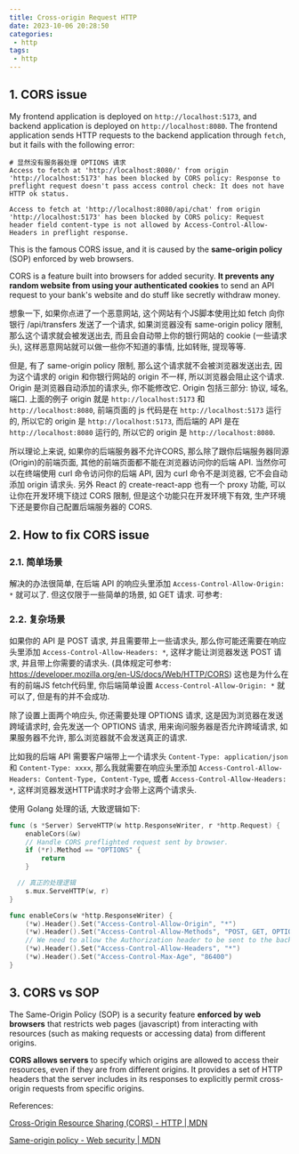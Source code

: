 ```yaml
---
title: Cross-origin Request HTTP
date: 2023-10-06 20:28:50
categories:
 - http
tags:
 - http
---
```


## 1. CORS issue

My frontend application is deployed on `http://localhost:5173`, and backend application is deployed on `http://localhost:8080`. The frontend application sends HTTP requests to the backend application through `fetch`, but it fails with the following error:

```shell
# 显然没有服务器处理 OPTIONS 请求
Access to fetch at 'http://localhost:8080/' from origin 'http://localhost:5173' has been blocked by CORS policy: Response to preflight request doesn't pass access control check: It does not have HTTP ok status. 

Access to fetch at 'http://localhost:8080/api/chat' from origin 'http://localhost:5173' has been blocked by CORS policy: Request header field content-type is not allowed by Access-Control-Allow-Headers in preflight response.
```

This is the famous CORS issue, and it is caused by the **same-origin policy** (SOP) enforced by web browsers. 

CORS is a feature built into browsers for added security. **It prevents any random website from using your authenticated cookies** to send an API request to your bank's website and do stuff like secretly withdraw money. 

想象一下, 如果你点进了一个恶意网站, 这个网站有个JS脚本使用比如 fetch 向你银行 /api/transfers 发送了一个请求, 如果浏览器没有 same-origin policy 限制, 那么这个请求就会被发送出去, 而且会自动带上你的银行网站的 cookie (一些请求头), 这样恶意网站就可以做一些你不知道的事情, 比如转账, 提现等等. 

但是, 有了 same-origin policy 限制, 那么这个请求就不会被浏览器发送出去, 因为这个请求的 origin 和你银行网站的 origin 不一样, 所以浏览器会阻止这个请求. Origin 是浏览器自动添加的请求头, 你不能修改它. Origin 包括三部分: 协议, 域名, 端口. 上面的例子 origin 就是 `http://localhost:5173` 和 `http://localhost:8080`, 前端页面的 js 代码是在 `http://localhost:5173` 运行的, 所以它的 origin 是 `http://localhost:5173`, 而后端的 API 是在 `http://localhost:8080` 运行的, 所以它的 origin 是 `http://localhost:8080`. 

所以理论上来说, 如果你的后端服务器不允许CORS, 那么除了跟你后端服务器同源(Origin)的前端页面, 其他的前端页面都不能在浏览器访问你的后端 API. 当然你可以在终端使用 curl 命令访问你的后端 API, 因为 curl 命令不是浏览器, 它不会自动添加 origin 请求头. 另外 React 的 create-react-app 也有一个 proxy 功能, 可以让你在开发环境下绕过 CORS 限制, 但是这个功能只在开发环境下有效, 生产环境下还是要你自己配置后端服务器的 CORS.

## 2. How to fix CORS issue

### 2.1. 简单场景

解决的办法很简单, 在后端 API 的响应头里添加 `Access-Control-Allow-Origin: *` 就可以了. 但这仅限于一些简单的场景, 如 GET 请求. 可参考: 

### 2.2. 复杂场景

如果你的 API 是 POST 请求, 并且需要带上一些请求头, 那么你可能还需要在响应头里添加 `Access-Control-Allow-Headers: *`, 这样才能让浏览器发送 POST 请求, 并且带上你需要的请求头. (具体规定可参考: https://developer.mozilla.org/en-US/docs/Web/HTTP/CORS) 这也是为什么在有的前端JS fetch代码里, 你后端简单设置 `Access-Control-Allow-Origin: *` 就可以了, 但是有的并不会成功. 

除了设置上面两个响应头, 你还需要处理 OPTIONS 请求, 这是因为浏览器在发送跨域请求时, 会先发送一个 OPTIONS 请求, 用来询问服务器是否允许跨域请求, 如果服务器不允许, 那么浏览器就不会发送真正的请求. 

比如我的后端 API 需要客户端带上一个请求头 `Content-Type: application/json` 和 `Content-Type: xxxx`, 那么我就需要在响应头里添加 `Access-Control-Allow-Headers: Content-Type, Content-Type`, 或者 `Access-Control-Allow-Headers: *`, 这样浏览器发送HTTP请求时才会带上这两个请求头.  

使用 Golang 处理的话, 大致逻辑如下:

```go
func (s *Server) ServeHTTP(w http.ResponseWriter, r *http.Request) {
	enableCors(&w)
	// Handle CORS preflighted request sent by browser.
	if (*r).Method == "OPTIONS" {
		return
	}

  // 真正的处理逻辑
	s.mux.ServeHTTP(w, r)
}

func enableCors(w *http.ResponseWriter) {
	(*w).Header().Set("Access-Control-Allow-Origin", "*")
	(*w).Header().Set("Access-Control-Allow-Methods", "POST, GET, OPTIONS")
	// We need to allow the Authorization header to be sent to the backend.
	(*w).Header().Set("Access-Control-Allow-Headers", "*")
	(*w).Header().Set("Access-Control-Max-Age", "86400")
}
```

## 3. CORS vs SOP

The Same-Origin Policy (SOP) is a security feature **enforced by web browsers** that restricts web pages (javascript) from interacting with resources (such as making requests or accessing data) from different origins. 

**CORS allows servers** to specify which origins are allowed to access their resources, even if they are from different origins. It provides a set of HTTP headers that the server includes in its responses to explicitly permit cross-origin requests from specific origins. 

References:

[Cross-Origin Resource Sharing (CORS) - HTTP | MDN](https://developer.mozilla.org/en-US/docs/Web/HTTP/CORS)

[Same-origin policy - Web security | MDN](https://developer.mozilla.org/en-US/docs/Web/Security/Same-origin_policy)
